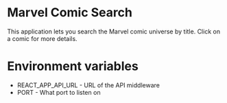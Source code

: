 # Marvel Comic Search

This application lets you search the Marvel comic universe by title. Click on a comic for more details.

# Environment variables
* REACT_APP_API_URL - URL of the API middleware
* PORT - What port to listen on